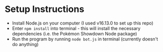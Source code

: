 # Setup Instructions
- Install Node.js on your computer (I used v16.13.0 to set up this repo)
- Enter `npm install` into terminal - this will install the necessary dependencies (i.e. the Pokémon Showdown Node package)
- Run the program by running `node bot.js` in terminal (currently doesn't do anything)